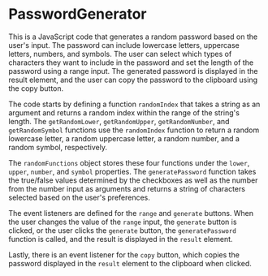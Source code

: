 # PasswordGenerator
This is a JavaScript code that generates a random password based on the user's input. The password can include lowercase letters, uppercase letters, numbers, and symbols. The user can select which types of characters they want to include in the password and set the length of the password using a range input. The generated password is displayed in the result element, and the user can copy the password to the clipboard using the copy button.

The code starts by defining a function `randomIndex` that takes a string as an argument and returns a random index within the range of the string's length. The `getRandomLower`, `getRandomUpper`, `getRandomNumber`, and `getRandomSymbol` functions use the `randomIndex` function to return a random lowercase letter, a random uppercase letter, a random number, and a random symbol, respectively.

The `randomFunctions` object stores these four functions under the `lower`, `upper`, `number`, and `symbol` properties. The `generatePassword` function takes the true/false values determined by the checkboxes as well as the number from the number input as arguments and returns a string of characters selected based on the user's preferences.

The event listeners are defined for the `range` and `generate` buttons. When the user changes the value of the `range` input, the `generate` button is clicked, or the user clicks the `generate` button, the `generatePassword` function is called, and the result is displayed in the `result` element.

Lastly, there is an event listener for the `copy` button, which copies the password displayed in the `result` element to the clipboard when clicked.
